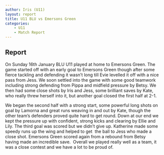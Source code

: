 ```yaml
---
author: Iris (U11)
layout: report
title: U11 BLU vs Emersons Green
categories: 
    - U11
    - Match Report
---
```


## Report

On Sunday 16th January BLU U11 played at home to Emersons Green. The game started off with an early goal to Emersons Green though after some fierce tackling and defending it wasn’t long till Evie levelled it off with a nice pass from Jess. We soon settled into the game with some good teamwork including strong defending from Pippa and midfield pressure by Betsy. We then had some close shots by Iris and Jess, some brilliant saves by Kate, who really threw herself into it, but another goal closed the first half at 2-1.

We began the second half with a strong start, some powerful long shots on goal by Lamorna and great runs weaving in and out by Kate, though the other team’s defenders proved quite hard to get round. Down at our end we kept the pressure up with confident, strong kicks and clearing by Ellie and Lily. The third goal was scored but we didn’t give up. Katherine made some speedy runs up the wing and helped to get  the ball to Jess who made a close shot. Emersons Green scored again from a rebound from Betsy having made an incredible save.  Overall we played really well as a team, it was a close contest and we have a lot to be proud of.
